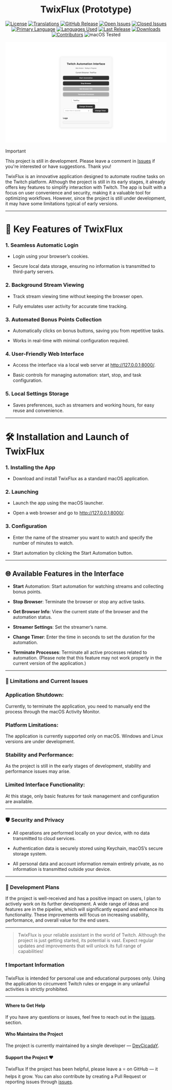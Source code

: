 <div align="center">

# TwixFlux (Prototype)

[![License](https://img.shields.io/badge/license-MIT-green)](https://github.com/DevCicadaY/TwixFlux/blob/main/LICENSE)
[![Translations](https://img.shields.io/badge/translations-English-blue)](https://github.com/DevCicadaY/TwixFlux)
[![GitHub Release](https://img.shields.io/github/v/release/DevCicadaY/TwixFlux)](https://github.com/DevCicadaY/TwixFlux/releases)
[![Open Issues](https://img.shields.io/github/issues/DevCicadaY/TwixFlux)](https://github.com/DevCicadaY/TwixFlux/issues)
[![Closed Issues](https://img.shields.io/github/issues-closed/DevCicadaY/TwixFlux)](https://github.com/DevCicadaY/TwixFlux/issues?q=is%3Aissue+is%3Aclosed)
[![Primary Language](https://img.shields.io/github/languages/top/DevCicadaY/TwixFlux)](https://github.com/DevCicadaY/TwixFlux)
[![Languages Used](https://img.shields.io/github/languages/count/DevCicadaY/TwixFlux)](https://github.com/DevCicadaY/TwixFlux)
[![Last Release](https://img.shields.io/github/release-date/DevCicadaY/TwixFlux)](https://github.com/DevCicadaY/TwixFlux/releases)
[![Downloads](https://img.shields.io/github/downloads/DevCicadaY/TwixFlux/total)](https://github.com/DevCicadaY/TwixFlux/releases)
[![Contributors](https://img.shields.io/github/contributors/DevCicadaY/TwixFlux)](https://github.com/DevCicadaY/TwixFlux/graphs/contributors)
![macOS Tested](https://img.shields.io/badge/macOS%20Tested-Sequoia%2015.2-blue)

</div>

[![Main Screen](/TwixFlux%20(Prototype).png)](https://www.youtube.com/watch?v=-OxDIS6Qr4c)

> [!IMPORTANT]
> This project is still in development. Please leave a comment in [Issues](https://github.com/DevCicadaY/TwixFlux/issues) if you're interested or have suggestions.
> Thank you!

TwixFlux is an innovative application designed to automate routine tasks on the Twitch platform. Although the project is still in its early stages, it already offers key features to simplify interaction with Twitch. The app is built with a focus on user convenience and security, making it a valuable tool for optimizing workflows. However, since the project is still under development, it may have some limitations typical of early versions.

---

# 🚀 Key Features of TwixFlux

### 1.	Seamless Automatic Login

- Login using your browser’s cookies.

- Secure local data storage, ensuring no information is transmitted to third-party servers.

### 2.	Background Stream Viewing

- Track stream viewing time without keeping the browser open.

- Fully emulates user activity for accurate time tracking.

### 3.	Automated Bonus Points Collection

- Automatically clicks on bonus buttons, saving you from repetitive tasks.

- Works in real-time with minimal configuration required.

### 4.	User-Friendly Web Interface

- Access the interface via a local web server at http://127.0.0.1:8000/.

- Basic controls for managing automation: start, stop, and task configuration.

### 5.	Local Settings Storage
- Saves preferences, such as streamers and working hours, for easy reuse and convenience.

---

# 🛠️ Installation and Launch of TwixFlux

### 1.	Installing the App

- Download and install TwixFlux as a standard macOS application.

### 2.	Launching

- Launch the app using the macOS launcher.

- Open a web browser and go to http://127.0.0.1:8000/.

### 3.	Configuration

- Enter the name of the streamer you want to watch and specify the number of minutes to watch.

- Start automation by clicking the Start Automation button.

---

## 🌐 Available Features in the Interface

- **Start** Automation: Start automation for watching streams and collecting bonus points.

- **Stop Browser**: Terminate the browser or stop any active tasks.

- **Get Browser Info**: View the current state of the browser and the automation status.

- **Streamer Settings**: Set the streamer’s name.

- **Change Timer**: Enter the time in seconds to set the duration for the automation.

- **Terminate Processes**: Terminate all active processes related to automation. (Please note that this feature may not work properly in the current version of the application.) 

---

### 🛑 Limitations and Current Issues

### Application Shutdown:

Currently, to terminate the application, you need to manually end the process through the macOS Activity Monitor.

### Platform Limitations:

The application is currently supported only on macOS. Windows and Linux versions are under development.

### Stability and Performance:

As the project is still in the early stages of development, stability and performance issues may arise.

### Limited Interface Functionality:

At this stage, only basic features for task management and configuration are available.

---

###  🛡️ Security and Privacy

- All operations are performed locally on your device, with no data transmitted to cloud services.

- Authentication data is securely stored using Keychain, macOS’s secure storage system.

- All personal data and account information remain entirely private, as no information is transmitted outside your device.

--- 

### 🚀 Development Plans

If the project is well-received and has a positive impact on users, I plan to actively work on its further development. A wide range of ideas and features are in the pipeline, which will significantly expand and enhance its functionality. These improvements will focus on increasing usability, performance, and overall value for the end users.

---

> TwixFlux is your reliable assistant in the world of Twitch. Although the project is just getting started, its potential is vast. Expect regular updates and improvements that will unlock its full range of capabilities!

### ❗ Important Information

TwixFlux is intended for personal use and educational purposes only. Using the application to circumvent Twitch rules or engage in any unlawful activities is strictly prohibited.

---


#### Where to Get Help

If you have any questions or issues, feel free to reach out in the [issues](https://github.com/DevCicadaY/TwixFlux/issues). section.

#### Who Maintains the Project

The project is currently maintained by a single developer — [DevCicadaY](https://github.com/DevCicadaY).

#### Support the Project ❤️
TwixFlux
If the project has been helpful, please leave a ⭐ on GitHub — it helps it grow. You can also contribute by creating a Pull Request or reporting issues through [issues](https://github.com/DevCicadaY/TwixFlux/issues).
